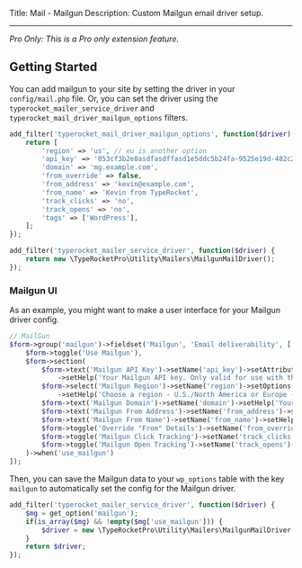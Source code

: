 Title: Mail - Mailgun
Description: Custom Mailgun email driver setup.

---

*Pro Only: This is a Pro only extension feature.*

## Getting Started

You can add mailgun to your site by setting the driver in your `config/mail.php` file. Or, you can set the driver using the `typerocket_mailer_service_driver` and `typerocket_mail_driver_mailgun_options` filters.

```php
add_filter('typerocket_mail_driver_mailgun_options', function($driver) {
    return [
        'region' => 'us', // eu is another option
        'api_key' => '053cf3b2e8asdfasdffasd1e5ddc5b24fa-9525e19d-482c2be7',
        'domain' => 'mg.example.com',
        'from_override' => false,
        'from_address' => 'kevin@example.com',
        'from_name' => 'Kevin from TypeRocket',
        'track_clicks' => 'no',
        'track_opens' => 'no',
        'tags' => ['WordPress'],
    ];
});

add_filter('typerocket_mailer_service_driver', function($driver) {
    return new \TypeRocketPro\Utility\Mailers\MailgunMailDriver();
});
```

### Mailgun UI

As an example, you might want to make a user interface for your Mailgun driver config.

```php
// MailGun
$form->group('mailgun')->fieldset('Mailgun', 'Email deliverability', [
    $form->toggle('Use Mailgun'),
    $form->section(
        $form->text('Mailgun API Key')->setName('api_key')->setAttribute('autocomplete', 'new-password')
            ->setHelp('Your Mailgun API key. Only valid for use with the API.'),
        $form->select('Mailgun Region')->setName('region')->setOptions(['U.S./North America' => 'us', 'Europe' => 'eu'])
            ->setHelp('Choose a region - U.S./North America or Europe - from which to send email, and to store your customer data. Please note that your sending domain must be set up in whichever region you choose.'),
        $form->text('Mailgun Domain')->setName('domain')->setHelp('Your Mailgun Domain Name.'),
        $form->text('Mailgun From Address')->setName('from_address')->setHelp('It is recommended that the @mydomain portion matches your Mailgun sending domain.'),
        $form->text('Mailgun From Name')->setName('from_name')->setHelp('The "User Name" part of the sender information ("Excited User <user@samples.mailgun.org>").'),
        $form->toggle('Override "From" Details')->setName('from_override')->setText('Send all mail from the above address.'),
        $form->toggle('Mailgun Click Tracking')->setName('track_clicks')->setText('If enabled, Mailgun will track links.'),
        $form->toggle('Mailgun Open Tracking')->setName('track_opens')->setText('If enabled, HTML messages will include an open tracking beacon.'),
    )->when('use_mailgun')
]);
```

Then, you can save the Mailgun data to your `wp_options` table with the key `mailgun` to automatically set the config for the Mailgun driver.

```php
add_filter('typerocket_mailer_service_driver', function($driver) {
    $mg = get_option('mailgun');
    if(is_array($mg) && !empty($mg['use_mailgun'])) {
        $driver = new \TypeRocketPro\Utility\Mailers\MailgunMailDriver();
    }
    return $driver;
});
```